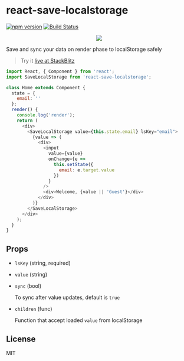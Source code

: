 # react-save-localstorage

[![npm version](https://badge.fury.io/js/react-save-localstorage.svg)](https://badge.fury.io/js/react-save-localstorage)
[![Build Status](https://travis-ci.org/antonybudianto/react-save-localstorage.svg?branch=master)](https://travis-ci.org/antonybudianto/react-save-localstorage)

<p align="center">
<img src="https://user-images.githubusercontent.com/7658554/48966890-481d8200-f00b-11e8-8d75-9332fe62fac7.png">
</p>

Save and sync your data on render phase to localStorage safely

> Try it [live at StackBlitz](https://stackblitz.com/edit/demo-react-save-localstorage)

```js
import React, { Component } from 'react';
import SaveLocalStorage from 'react-save-localstorage';

class Home extends Component {
  state = {
    email: ''
  };
  render() {
    console.log('render');
    return (
      <div>
        <SaveLocalStorage value={this.state.email} lsKey="email">
          {value => (
            <div>
              <input
                value={value}
                onChange={e =>
                  this.setState({
                    email: e.target.value
                  })
                }
              />
              <div>Welcome, {value || 'Guest'}</div>
            </div>
          )}
        </SaveLocalStorage>
      </div>
    );
  }
}
```

## Props

- `lsKey` (string, required)
- `value` (string)
- `sync` (bool)

  To sync after value updates, default is `true`

- `children` (func)

  Function that accept loaded `value` from localStorage

## License

MIT
